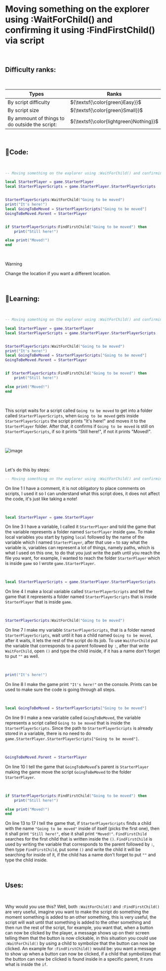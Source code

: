 # Moving something on the explorer using :WaitForChild() and confirming it using :FindFirstChild() via script

<br>

## Difficulty ranks:

<br>

| Types | Ranks |
| -- | -- |
| By script difficulty | ${\textsf{\color{green}Easy}}$ |
| By script size | ${\textsf{\color{green}Small}}$ |
| By ammount of things to do outside the script: | ${\textsf{\color{lightgreen}Nothing}}$ |

<br>

## 📜Code:

<br>

``` lua
-- Moving something on the explorer using :WaitForChild() and confirming it using :FindFirstChild() via script

local StarterPlayer = game.StarterPlayer
local StarterPlayerScripts = game.StarterPlayer.StarterPlayerScripts


StarterPlayerScripts:WaitForChild("Going to be moved")
print("It's here!")
local GoingToBeMoved = StarterPlayerScripts["Going to be moved"]
GoingToBeMoved.Parent = StarterPlayer


if StarterPlayerScripts:FindFirstChild("Going to be moved") then
	print("Still here!")

else print("Moved!")
end
```

<br>

> [!WARNING]
> Change the location if you want a different location.

<br>

## 📖Learning:

<br>

``` lua
-- Moving something on the explorer using :WaitForChild() and confirming it using :FindFirstChild() via script

local StarterPlayer = game.StarterPlayer
local StarterPlayerScripts = game.StarterPlayer.StarterPlayerScripts


StarterPlayerScripts:WaitForChild("Going to be moved")
print("It's here!")
local GoingToBeMoved = StarterPlayerScripts["Going to be moved"]
GoingToBeMoved.Parent = StarterPlayer


if StarterPlayerScripts:FindFirstChild("Going to be moved") then
	print("Still here!")

else print("Moved!")
end
```

<br>

This script waits for a script called `Going to be moved` to get into a folder called `StarterPlayerScripts`, when `Going to be moved` gets inside `StarterPlayerScripts` the script prints "It's here!" and moves it to the `StarterPlayer` folder. After that, it confirms if `Going to be moved` is still on `StarterPlayerScripts`, if so it prints "Still here!", if not it prints "Moved!".

<br>

![image](https://github.com/AutGui/Lua-Codes/assets/148866391/9de6caa9-e378-4935-83cc-18d50d48cf5b)


<br>

Let's do this by steps:

``` lua
-- Moving something on the explorer using :WaitForChild() and confirming it using :FindFirstChild() via script
```

On line 1 I have a comment, it is not obligatory to place comments on scripts, I used it so I can understand what this script does, it does not affect the code, it's just like taking a note!

<br>

``` lua
local StarterPlayer = game.StarterPlayer
```

On line 3 I have a variable, I called it `StarterPlayer` and told the game that the variable represents a folder named `SarterPlayer` inside `game`. To make local variables you start by typing `local` followed by the name of the variable which I named `StarterPlayer`, after that use `=` to say what the variable is, variables can represent a lot of things, namely paths, which is what I used on this one, to do that you just write the path until you reach the file you want, for example, I wanted to reach the folder `StarterPlayer` which is inside `game` so I wrote `game.StarterPlayer`.


<br>

``` lua
local StarterPlayerScripts = game.StarterPlayer.StarterPlayerScripts
```

On line 4 I make a local variable called `StarterPlayerScripts` and tell the game that it represents a folder named `StarterPlayerScripts` that is inside `StarterPlayer` that is inside `game`.

<br>

``` lua
StarterPlayerScripts:WaitForChild("Going to be moved")
```

On line 7 I make my variable `StarterPlayerScripts`, that is a folder named `StarterPlayerScripts`, wait until it has a child named `Going to be moved`, after it waits, it lets the rest of the script do its job. To use `WaitForChild` put the variable that corresponds to a parent followed by `:`, after that write `WaitForChild`, open `()` and type the child inside, if it has a name don't forget to put `""` as well.

<br>

``` lua
print("It's here!")
```

On line 8 I make the game print `"It's here!"` on the console. Prints can be used to make sure the code is going through all steps.

<br>

``` lua
local GoingToBeMoved = StarterPlayerScripts["Going to be moved"]
```

On line 9 I make a new variable called `GoingToBeMoved`, the variable represents a script called `Going to be moved` that is inside the `StarterPlayerScripts`. Since the path to `StarterPlayerScripts` is already stored in a variable, there is no need to do `game.StarterPlayer.StarterPlayerScripts["Going to be moved"]`.

<br>

``` lua
GoingToBeMoved.Parent = StarterPlayer
```

On line 10 I tell the game that `GoingToBeMoved`'s parent is `StarterPlayer` making the game move the script `GoingToBeMoved` to the folder `StarterPlayer`.

<br>

``` lua
if StarterPlayerScripts:FindFirstChild("Going to be moved") then
	print("Still here!")

else print("Moved!")
end
```

On line 13 to 17 I tell the game that, if `StarterPlayerScripts` finds a child with the name `"Going to be moved"` inside of itself (picks the first one), then it shall print `"Still here!"`, else it shall print `"Moved!"`. `FindFirstChild` searches for the first child that is written inside the `()`. `FindFirstChild` is used by writing the variable that corresponds to the parent followed by `:`, then type `FindFirstChild`, put some `()` and write the child it will be searching for inside of it, if the child has a name don't forget to put `""` and type the child inside.

<br>

## Uses:

<br>

Why would you use this? Well, both `:WaitForChild()` and `:FindFirstChild()` are very useful, imagine you want to make the script do something the moment something is added to an other something, this is very useful, the script will wait until that something is added to the other something and then run the rest of the script, for example, you want that, when a button can now be clicked by the player, a message shows up on their screen telling them that the button is now clickable, in this situation you could use `:WaitForChild()` by using a child to symbolize that the button can now be clicked.
An example for `:FindFirstChild()` would be: you want a message to show up when a button can now be clicked, if a child that symbolizes that the button can now be clicked is found inside in a specific parent, it runs what is inside the `if`.
